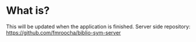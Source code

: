 <h1>What is?</h1>

This will be updated when the application is finished.
Server side repository: https://github.com/fmroocha/biblio-sym-server
